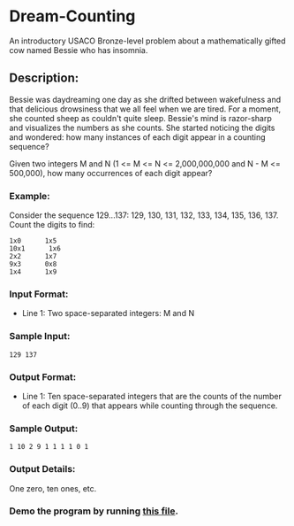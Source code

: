# Dream-Counting

An introductory USACO Bronze-level problem about a mathematically gifted cow named Bessie who has insomnia.

## Description:

Bessie was daydreaming one day as she drifted between wakefulness and that delicious drowsiness that we all feel when we are tired. For a moment, she counted sheep as couldn't quite sleep. Bessie's mind is razor-sharp and visualizes the numbers as she counts. She started noticing the digits and wondered: how many instances of each digit appear in a counting sequence?

Given two integers M and N (1 <= M <= N <= 2,000,000,000 and N - M <= 500,000), how many occurrences of each digit appear?

### Example:

Consider the sequence 129...137: 129, 130, 131, 132, 133, 134, 135, 136, 137. Count the digits to find:

```
1x0      1x5
10x1      1x6
2x2      1x7
9x3      0x8
1x4      1x9
```

### Input Format:

* Line 1: Two space-separated integers: M and N

### Sample Input:

```
129 137
```

### Output Format:

* Line 1: Ten space-separated integers that are the counts of the number of each digit (0..9) that appears while counting through the sequence.

### Sample Output:

```
1 10 2 9 1 1 1 1 0 1
```

### Output Details:

One zero, ten ones, etc.

### Demo the program by running [this file](https://github.com/advious/Dream-Counting/blob/main/DreamCounting.java).
